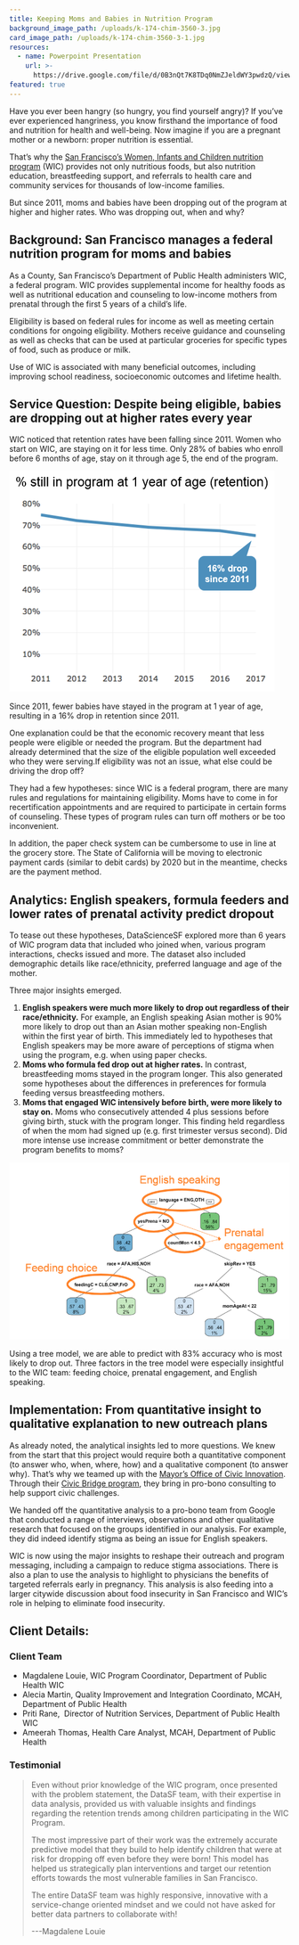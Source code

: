 ```yaml
---
title: Keeping Moms and Babies in Nutrition Program
background_image_path: /uploads/k-174-chim-3560-3.jpg
card_image_path: /uploads/k-174-chim-3560-3-1.jpg
resources:
  - name: Powerpoint Presentation
    url: >-
      https://drive.google.com/file/d/0B3nQt7K8TDq0NmZJeldWY3pwdzQ/view?usp=sharing
featured: true
---
```



Have you ever been hangry (so hungry, you find yourself angry)? If you’ve ever experienced hangriness, you know firsthand the importance of food and nutrition for health and well-being. Now imagine if you are a pregnant mother or a newborn: proper nutrition is essential.

That’s why the [San Francisco’s Women, Infants and Children nutrition program](https://www.sfdph.org/dph/comupg/oprograms/NutritionSvcs/WIC/WIClocations.asp) (WIC) provides not only nutritious foods, but also nutrition education, breastfeeding support, and referrals to health care and community services for thousands of low-income families.

But since 2011, moms and babies have been dropping out of the program at higher and higher rates. Who was dropping out, when and why?

## Background: San Francisco manages a federal nutrition program for moms and babies

As a County, San Francisco’s Department of Public Health administers WIC, a federal program. WIC provides supplemental income for healthy foods as well as nutritional education and counseling to low-income mothers from prenatal through the first 5 years of a child’s life.

Eligibility is based on federal rules for income as well as meeting certain conditions for ongoing eligibility. Mothers receive guidance and counseling as well as checks that can be used at particular groceries for specific types of food, such as produce or milk.

Use of WIC is associated with many beneficial outcomes, including improving school readiness, socioeconomic outcomes and lifetime health.

## Service Question: Despite being eligible, babies are dropping out at higher rates every year

WIC noticed that retention rates have been falling since 2011. Women who start on WIC, are staying on it for less time. Only 28% of babies who enroll before 6 months of age, stay on it through age 5, the end of the program.

![Line chart showing decreasing retention rates (% still in program at 1 year of age) from 2011-2017](/uploads/versions/wic-droppingretention---x----477-397x---.PNG)

<figcaption>Since 2011, fewer babies have stayed in the program at 1 year of age, resulting in a 16% drop in retention since 2011.</figcaption>

One explanation could be that the economic recovery meant that less people were eligible or needed the program. But the department had already determined that the size of the eligible population well exceeded who they were serving.If eligibility was not an issue, what else could be driving the drop off?

They had a few hypotheses: since WIC is a federal program, there are many rules and regulations for maintaining eligibility. Moms have to come in for recertification appointments and are required to participate in certain forms of counseling. These types of program rules can turn off mothers or be too inconvenient.

In addition, the paper check system can be cumbersome to use in line at the grocery store. The State of California will be moving to electronic payment cards (similar to debit cards) by 2020 but in the meantime, checks are the payment method.

## Analytics: English speakers, formula feeders and lower rates of prenatal activity predict dropout

To tease out these hypotheses, DataScienceSF explored more than 6 years of WIC program data that included who joined when, various program interactions, checks issued and more. The dataset also included demographic details like race/ethnicity, preferred language and age of the mother.

Three major insights emerged.

1. **English speakers were much more likely to drop out regardless of their race/ethnicity.** For example, an English speaking Asian mother is 90% more likely to drop out than an Asian mother speaking non-English within the first year of birth. This immediately led to hypotheses that English speakers may be more aware of perceptions of stigma when using the program, e.g. when using paper checks.
2. **Moms who formula fed drop out at higher rates.** In contrast, breastfeeding moms stayed in the program longer. This also generated some hypotheses about the differences in preferences for formula feeding versus breastfeeding mothers.
3. **Moms that engaged WIC intensively before birth, were more likely to stay on.** Moms who consecutively attended 4 plus sessions before giving birth, stuck with the program longer. This finding held regardless of when the mom had signed up (e.g. first trimester versus second). Did more intense use increase commitment or better demonstrate the program benefits to moms?

![Diagram of tree model used to identify the most important factors that predicted drop outs.](/uploads/versions/wic-treediagram---x----830-523x---.PNG)

<figcaption>Using a tree model, we are able to predict with 83% accuracy who is most likely to drop out. Three factors in the tree model were especially insightful to the WIC team: feeding choice, prenatal engagement, and English speaking.</figcaption>

## Implementation: From quantitative insight to qualitative explanation to new outreach plans

As already noted, the analytical insights led to more questions. We knew from the start that this project would require both a quantitative component (to answer who, when, where, how) and a qualitative component (to answer why). That’s why we teamed up with the [Mayor’s Office of Civic Innovation](http://www.innovation.sfgov.org/). Through their [Civic Bridge program](http://www.innovation.sfgov.org/civic-bridge), they bring in pro-bono consulting to help support civic challenges.

We handed off the quantitative analysis to a pro-bono team from Google that conducted a range of interviews, observations and other qualitative research that focused on the groups identified in our analysis. For example, they did indeed identify stigma as being an issue for English speakers.

WIC is now using the major insights to reshape their outreach and program messaging, including a campaign to reduce stigma associations. There is also a plan to use the analysis to highlight to physicians the benefits of targeted referrals early in pregnancy. This analysis is also feeding into a larger citywide discussion about food insecurity in San Francisco and WIC’s role in helping to eliminate food insecurity.

## Client Details:

### Client Team

* Magdalene Louie, WIC Program Coordinator, Department of Public Health WIC
* Alecia Martin, Quality Improvement and Integration Coordinato, MCAH, Department of Public Health
* Priti Rane, &nbsp;Director of Nutrition Services, Department of Public Health WIC
* Ameerah Thomas, Health Care Analyst, MCAH, Department of Public Health

### Testimonial

> Even without prior knowledge of the WIC program, once presented with the problem statement, the DataSF team, with their expertise in data analysis, provided us with valuable insights and findings regarding the retention trends among children participating in the WIC Program.
>
>
> The most impressive part of their work was the extremely accurate predictive model that they build to help identify children that were at risk for dropping off even before they were born! This model has helped us strategically plan interventions and target our retention efforts towards the most vulnerable families in San Francisco.
>
>
> The entire DataSF team was highly responsive, innovative with a service-change oriented mindset and we could not have asked for better data partners to collaborate with!
>
>
> ---Magdalene Louie